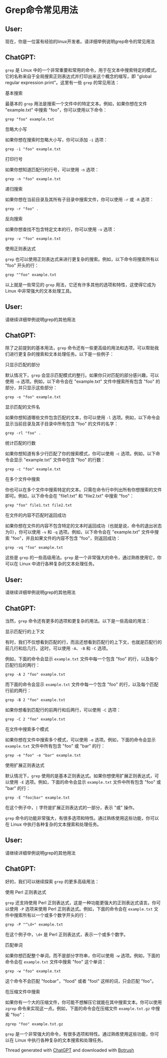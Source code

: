 # Grep命令常见用法

## User:
<div class="empty:hidden">现在，你是一位富有经验的linux开发者。请详细举例说明grep命令的常见用法</div>

## ChatGPT:
`grep` 是 Linux 中的一个非常重要和常用的命令，用于在文本中搜索特定的模式。它的名称来自于全局搜索正则表达式并打印出来这个概念的缩写，即 "global regular expression print"。这里有一些 `grep` 的常见用法：

基本搜索

最基本的 `grep` 用法是搜索一个文件中的特定文本。例如，如果你想在文件 "example.txt" 中搜索 "foo"，你可以使用以下命令：

```
grep "foo" example.txt
```

忽略大小写

如果你想在搜索时忽略大小写，你可以添加 `-i` 选项：

```
grep -i "foo" example.txt
```

打印行号

如果你想知道匹配行的行号，可以使用 `-n` 选项：

```
grep -n "foo" example.txt
```

递归搜索

如果你想在当前目录及其所有子目录中搜索文件，你可以使用 `-r` 或 `-R` 选项：

```
grep -r "foo" .
```

反向搜索

如果你想查找不包含特定文本的行，你可以使用 `-v` 选项：

```
grep -v "foo" example.txt
```

使用正则表达式

`grep` 也可以使用正则表达式来进行更复杂的搜索。例如，以下命令将搜索所有以 "foo" 开头的行：

```
grep "^foo" example.txt
```

以上就是一些常见的 `grep` 用法，它还有许多其他的选项和特性，这使得它成为 Linux 中非常强大的文本处理工具。

## User:
<div class="empty:hidden">请继续详细举例说明grep的其他用法</div>

## ChatGPT:
除了之前提到的基本用法，`grep` 命令还有一些更高级的用法和选项，可以帮助我们进行更复杂的搜索和文本处理任务。以下是一些例子：

只显示匹配的部分

默认情况下，`grep` 会显示匹配模式的整行。如果你只对匹配的部分感兴趣，可以使用 `-o` 选项。例如，以下命令会在 "example.txt" 文件中搜索所有包含 "foo" 的部分，并只显示这些部分：

```
grep -o "foo" example.txt
```

显示匹配的文件名

如果你想知道哪些文件包含匹配的文本，你可以使用 `-l` 选项。例如，以下命令会显示当前目录及其子目录中所有包含 "foo" 的文件的名字：

```
grep -rl "foo" .
```

统计匹配的行数

如果你想知道有多少行匹配了你的搜索模式，你可以使用 `-c` 选项。例如，以下命令会显示 "example.txt" 文件中包含 "foo" 的行数：

```
grep -c "foo" example.txt
```

在多个文件中搜索

你也可以在多个文件中搜索特定的文本。只需在命令行中列出所有你想搜索的文件即可。例如，以下命令会在 "file1.txt" 和 "file2.txt" 中搜索 "foo"：

```
grep "foo" file1.txt file2.txt
```

在文件的内容不匹配时返回成功

如果你想在文件的内容不包含特定的文本时返回成功（也就是说，命令的退出状态为0），你可以使用 `-v` 和 `-q` 选项。例如，以下命令会在 "example.txt" 文件中搜索 "foo"，并且如果文件的内容不包含 "foo"，则返回成功：

```
grep -vq "foo" example.txt
```

这些是 `grep` 的一些高级用法。`grep` 是一个非常强大的命令，通过熟练使用它，你可以在 Linux 中进行各种复杂的文本处理任务。

## User:
<div class="empty:hidden">请继续详细举例说明grep的其他用法</div>

## ChatGPT:
当然，`grep` 命令还有更多的选项和更复杂的用法。以下是一些高级的用法：

显示匹配行的上下文

有时，我们不仅想看到匹配的行，而且还想看到匹配行的上下文，也就是匹配行的前几行和后几行。这时，可以使用 `-A`、`-B` 和 `-C` 选项。

例如，下面的命令会显示 `example.txt` 文件中每一个包含 "foo" 的行，以及每个匹配行后的两行：

```
grep -A 2 "foo" example.txt
```

而下面的命令会显示 `example.txt` 文件中每一个包含 "foo" 的行，以及每个匹配行前的两行：

```
grep -B 2 "foo" example.txt
```

如果你想看到匹配行的前两行和后两行，可以使用 `-C` 选项：

```
grep -C 2 "foo" example.txt
```

在文件中搜索多个模式

如果你想在文件中搜索多个模式，可以使用 `-e` 选项。例如，下面的命令会显示 `example.txt` 文件中所有包含 "foo" 或 "bar" 的行：

```
grep -e "foo" -e "bar" example.txt
```

使用扩展正则表达式

默认情况下，`grep` 使用的是基本正则表达式。如果你想使用扩展正则表达式，可以使用 `-E` 选项。例如，下面的命令会显示 `example.txt` 文件中所有包含 "foo" 或 "bar" 的行：

```
grep -E "foo|bar" example.txt
```

在这个例子中，`|` 字符是扩展正则表达式的一部分，表示 "或" 操作。

`grep` 命令的功能非常强大，有很多选项和特性。通过熟练使用这些功能，你可以在 Linux 中执行各种复杂的文本搜索和处理任务。

## User:
<div class="empty:hidden">请继续详细举例说明grep的其他用法</div>

## ChatGPT:
好的，我们可以继续探索 `grep` 的更多高级用法：

使用 Perl 正则表达式

`grep` 还支持使用 Perl 正则表达式，这是一种功能更强大的正则表达式语言。你可以使用 `-P` 选项来使用 Perl 正则表达式。例如，下面的命令会在 `example.txt` 文件中搜索所有以一个或多个数字开头的行：

```
grep -P "^\d+" example.txt
```

在这个例子中，`\d+` 是 Perl 正则表达式，表示一个或多个数字。

匹配单词

如果你想匹配整个单词，而不是部分字符串，你可以使用 `-w` 选项。例如，下面的命令会在 `example.txt` 文件中搜索 "foo" 这个单词：

```
grep -w "foo" example.txt
```

这个命令不会匹配 "foobar"，"food" 或者 "fool" 这样的词，只会匹配 "foo"。

在压缩文件中搜索

如果你有一个大的压缩文件，你可能不想解压它就能在其中搜索文本。你可以使用 `zgrep` 命令来实现这一点。例如，下面的命令会在压缩文件 `example.txt.gz` 中搜索 "foo"：

```
zgrep "foo" example.txt.gz
```

`grep` 是一个非常强大的命令，有很多选项和特性。通过熟练使用这些功能，你可以在 Linux 中执行各种复杂的文本搜索和处理任务。

Thread generated with <a href="https://chat.openai.com">ChatGPT</a> and downloaded with <a href="https://botrush.io">Botrush</a>